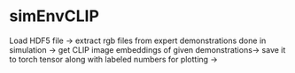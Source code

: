 # simEnvCLIP
Load HDF5 file ->
extract rgb files from expert demonstrations done in simulation -> 
get CLIP image embeddings of given demonstrations-> 
save it to torch tensor along with labeled numbers for plotting ->
